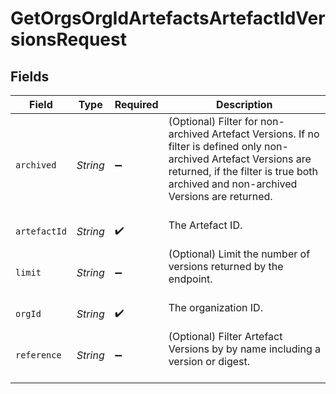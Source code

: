 # GetOrgsOrgIdArtefactsArtefactIdVersionsRequest


## Fields

| Field                                                                                                                                                                                                         | Type                                                                                                                                                                                                          | Required                                                                                                                                                                                                      | Description                                                                                                                                                                                                   |
| ------------------------------------------------------------------------------------------------------------------------------------------------------------------------------------------------------------- | ------------------------------------------------------------------------------------------------------------------------------------------------------------------------------------------------------------- | ------------------------------------------------------------------------------------------------------------------------------------------------------------------------------------------------------------- | ------------------------------------------------------------------------------------------------------------------------------------------------------------------------------------------------------------- |
| `archived`                                                                                                                                                                                                    | *String*                                                                                                                                                                                                      | :heavy_minus_sign:                                                                                                                                                                                            | (Optional) Filter for non-archived Artefact Versions. If no filter is defined only non-archived Artefact Versions are returned, if the filter is true both archived and non-archived Versions are returned.<br/><br/> |
| `artefactId`                                                                                                                                                                                                  | *String*                                                                                                                                                                                                      | :heavy_check_mark:                                                                                                                                                                                            | The Artefact ID.<br/><br/>                                                                                                                                                                                    |
| `limit`                                                                                                                                                                                                       | *String*                                                                                                                                                                                                      | :heavy_minus_sign:                                                                                                                                                                                            | (Optional) Limit the number of versions returned by the endpoint.<br/><br/>                                                                                                                                   |
| `orgId`                                                                                                                                                                                                       | *String*                                                                                                                                                                                                      | :heavy_check_mark:                                                                                                                                                                                            | The organization ID.<br/><br/>                                                                                                                                                                                |
| `reference`                                                                                                                                                                                                   | *String*                                                                                                                                                                                                      | :heavy_minus_sign:                                                                                                                                                                                            | (Optional) Filter Artefact Versions by by name including a version or digest.<br/><br/>                                                                                                                       |